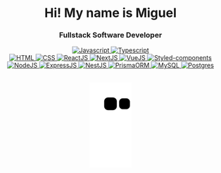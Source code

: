 <div align="center">
  <h4></h4>
  <h1>
    Hi! My name is Miguel
    <h3>Fullstack Software Developer</h3>
  </h1>
</div>  


<div align="center">
  <a href="https://github.com/m1guelsb">  
    <img title="Javascript" src="https://skillicons.dev/icons?i=js" height="48" />
    <img title="Typescript" src="https://skillicons.dev/icons?i=ts" height="48" />
    <br/>
    <img title="HTML" src="https://skillicons.dev/icons?i=html" />
    <img title="CSS" src="https://skillicons.dev/icons?i=css" />
    <img title="ReactJS" src="https://skillicons.dev/icons?i=react" />
    <img title="NextJS" src="https://skillicons.dev/icons?i=nextjs" />
    <img title="VueJS" src="https://skillicons.dev/icons?i=tailwind" />
    <img title="Styled-components" src="https://skillicons.dev/icons?i=styledcomponents" />
    <br/>
    <img title="NodeJS" src="https://skillicons.dev/icons?i=nodejs" />
    <img title="ExpressJS" src="https://skillicons.dev/icons?i=express" />
    <img title="NestJS" src="https://skillicons.dev/icons?i=nestjs" />
    <img title="PrismaORM" src="https://skillicons.dev/icons?i=prisma" />
    <img title="MySQL" src="https://skillicons.dev/icons?i=mysql" />
    <img title="Postgres" src="https://skillicons.dev/icons?i=postgres" />
  </a>
</div>

<br/>

<p align="center">
  <img align="center" src="https://github.com/m1guelsb/m1guelsb/blob/output/github-contribution-grid-snake.svg"/>
</p>
